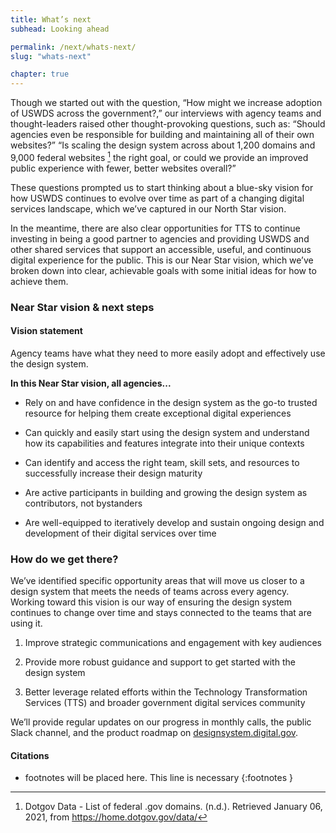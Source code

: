 ```yaml
---
title: What’s next
subhead: Looking ahead

permalink: /next/whats-next/
slug: "whats-next"

chapter: true
---
```


<section class="next-section">
  <div class="grid-container">
    <div class="grid-row">
      <div class="grid-col-12 tablet:grid-col-8 tablet:margin-x-auto desktop:margin-x-0 margin-top-neg-2 next-section-prose" markdown="1">

Though we started out with the question, “How might we increase adoption of USWDS across the government?,” our interviews with agency teams and thought-leaders raised other thought-provoking questions, such as: “Should agencies even be responsible for building and maintaining all of their own websites?” “Is scaling the design system across about 1,200 domains and 9,000 federal websites [^8] the right goal, or could we provide an improved public experience with fewer, better websites overall?”

These questions prompted us to start thinking about a blue-sky vision for how USWDS continues to evolve over time as part of a changing digital services landscape, which we’ve captured in our North Star vision.

In the meantime, there are also clear opportunities for TTS to continue investing
in being a good partner to agencies and providing USWDS and other shared services that support an accessible, useful, and continuous digital experience for the public. This is our Near Star vision, which we’ve broken down into clear, achievable goals with some initial ideas for how to achieve them.

### Near Star vision & next steps

#### Vision statement

Agency teams have what they need to more easily adopt and effectively use the design system.

**In this Near Star vision, all agencies...**

- Rely on and have confidence in the design system as the go-to trusted resource for helping them create exceptional digital experiences

- Can quickly and easily start using the design system and understand how its capabilities and features integrate into their unique contexts

- Can identify and access the right team, skill sets, and resources to successfully increase their design maturity

- Are active participants in building and growing the design system as contributors, not bystanders

- Are well-equipped to iteratively develop and sustain ongoing design and development of their digital services over time

### How do we get there?

We’ve identified specific opportunity areas that will move us closer to a design system that meets the needs of teams across every agency. Working toward this vision is our way of ensuring the design system continues to change over time and stays connected to the teams that are using it.

1. Improve strategic communications and engagement with key audiences

2. Provide more robust guidance and support to get started with the design system

3. Better leverage related efforts within the Technology Transformation Services (TTS) and broader government digital services community

We’ll provide regular updates on our progress in monthly calls, the public Slack channel, and the product roadmap on [designsystem.digital.gov](https://designsystem.digital.gov).

</div>
    </div>
  </div>
</section>
<section class="next-section">
  <div class="grid-container">
    <div class="grid-row">
      <div class="grid-col-12 tablet:grid-col-8 tablet:margin-x-auto desktop:margin-x-0 margin-top-neg-3" markdown="1">

#### Citations

* footnotes will be placed here. This line is necessary
{:footnotes }

[^8]: Dotgov Data - List of federal .gov domains. (n.d.). Retrieved January 06, 2021, from <https://home.dotgov.gov/data/>

</div>
    </div>
  </div>
</section>

